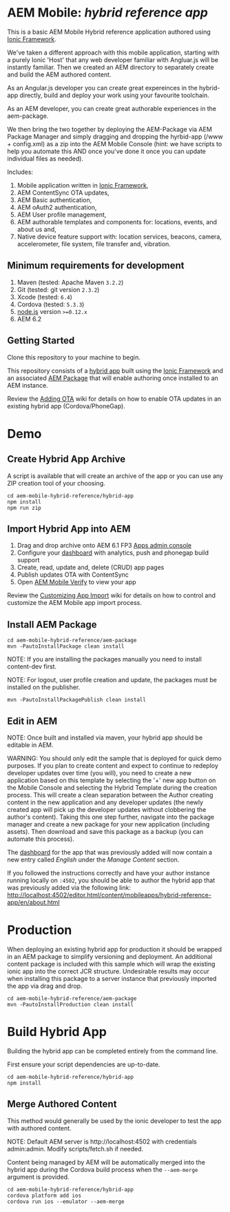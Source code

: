 # AEM Mobile: _hybrid reference app_

This is a basic AEM Mobile Hybrid reference application authored using [Ionic Framework](http://ionicframework.com/).

We've taken a different approach with this mobile application, starting with a purely Ionic 'Host' that any web developer familiar with Angluar.js will be instantly familiar. Then we created an AEM directory to separately create and build the AEM authored content. 

As an Angular.js developer you can create great expereinces in the hybrid-app directly, build and deploy your work using your favourite toolchain.

As an AEM developer, you can create great authorable experiences in the aem-package.

We then bring the two together by deploying the AEM-Package via AEM Package Manager and simply dragging and dropping the hyrbid-app (/www + config.xml) as a zip into the AEM Mobile Console (hint: we have scripts to help you automate this AND once you've done it once you can update individual files as needed).

Includes:

1. Mobile application written in [Ionic Framework](http://ionicframework.com/),
2. AEM ContentSync OTA updates,
3. AEM Basic authentication,
4. AEM oAuth2 authentication,
5. AEM User profile management,
4. AEM authorable templates and components for: locations, events, and about us and,
5. Native device feature support with: location services, beacons, camera, accelerometer, file system, file transfer and, vibration.

## Minimum requirements for development

1. Maven (tested: Apache Maven `3.2.2`)
2. Git (tested: git version `2.3.2`)
3. Xcode (tested: `6.4`)
4. Cordova (tested: `5.3.3`)
5. [node.js](http://nodejs.org/) version `>=0.12.x`
6. AEM 6.2

## Getting Started

Clone this repository to your machine to begin.

This repository consists of a [hybrid app](hybrid-app) built using the [Ionic Framework](http://ionicframework.com/) and an associated [AEM Package](aem-package) that will enable authoring once installed to an AEM instance.

Review the [Adding OTA](../../wiki/Adding-OTA) wiki for details on how to enable OTA updates in an existing hybrid app (Cordova/PhoneGap).

# Demo

## Create Hybrid App Archive

A script is available that will create an archive of the app or you can use any ZIP creation tool of your choosing.

    cd aem-mobile-hybrid-reference/hybrid-app
    npm install
    npm run zip

## Import Hybrid App into AEM

1. Drag and drop archive onto AEM 6.1 FP3 [Apps admin console](http://localhost:4502/aem/apps.html/content/phonegap)
1. Configure your [dashboard](http://localhost:4502/libs/mobileapps/admin/content/dashboard.html/content/mobileapps/hybrid-reference-app/shell) with analytics, push and phonegap build support
1. Create, read, update and, delete (CRUD) app pages
1. Publish updates OTA with ContentSync
1. Open [AEM Mobile Verify](https://itunes.apple.com/us/app/phonegap-enterprise/id924780940?ls=1&mt=8) to view your app
 
Review the [Customizing App Import](../../wiki/Customizing-App-Import) wiki for details on how to control and customize the AEM Mobile app import process.

## Install AEM Package

    cd aem-mobile-hybrid-reference/aem-package
    mvn -PautoInstallPackage clean install

NOTE: If you are installing the packages manually you need to install content-dev first.

NOTE: For logout, user profile creation and update, the packages must be installed on the publisher.

    mvn -PautoInstallPackagePublish clean install

## Edit in AEM

NOTE: Once built and installed via maven, your hybrid app should be editable in AEM.  

WARNING: You should only edit the sample that is deployed for quick demo purposes. If you plan to create content and expect to continue to redeploy developer updates over time (you will), you need to create a new application based on this template by selecting the '+' new app button on the Mobile Console and selecting the Hybrid Template during the creation process.  This will create a clean separation between the Author creating content in the new application and any developer updates (the newly created app will pick up the developer updates without clobbering the author's content).  Taking this one step further, navigate into the package manager and create a new package for your new application (including assets). Then download and save this package as a backup (you can automate this process).

The [dashboard](http://localhost:4502/libs/mobileapps/admin/content/dashboard.html/content/mobileapps/hybrid-reference-app/shell) for the app that was previously added will
now contain a new entry called *English* under the *Manage Content* section.

If you followed the instructions correctly and have your author instance running locally on `:4502`, you should be able to author the hybrid app that was previously added via the following link:
[http://localhost:4502/editor.html/content/mobileapps/hybrid-reference-app/en/about.html](http://localhost:4502/editor.html/content/mobileapps/hybrid-reference-app/en/about.html)

# Production

When deploying an existing hybrid app for production it should be wrapped in an AEM package to simplify versioning and deployment.
An additional content package is included with this sample which will wrap the existing ionic app into the correct JCR structure.
Undesirable results may occur when installing this package to a server instance that previously imported the app via drag and drop.

    cd aem-mobile-hybrid-reference/aem-package
    mvn -PautoInstallProduction clean install

# Build Hybrid App

Building the hybrid app can be completed entirely from the command line.

First ensure your script dependencies are up-to-date.

    cd aem-mobile-hybrid-reference/hybrid-app
    npm install

## Merge Authored Content

This method would generally be used by the ionic developer to test the app with authored content.

NOTE:  Default AEM server is http://localhost:4502 with credentials admin:admin.  Modify scripts/fetch.sh if needed.

Content being managed by AEM will be automatically merged into the hybrid app during the Cordova build process when the `--aem-merge` argument is provided.

    cd aem-mobile-hybrid-reference/hybrid-app
    cordova platform add ios
    cordova run ios --emulator --aem-merge

